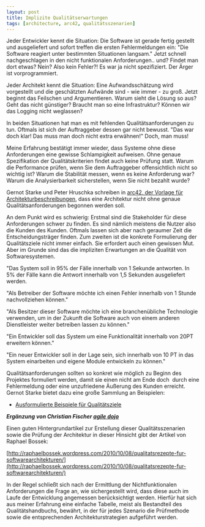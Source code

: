 ```yaml
---
layout: post
title: Implizite Qualitätserwartungen
tags: [architecture, arc42, qualitätsszenarien]
---
```


Jeder Entwickler kennt die Situation: Die Software ist gerade fertig gestellt und ausgeliefert und sofort treffen die ersten Fehlermeldungen ein: "Die Software reagiert unter bestimmten Situationen langsam." Jetzt schnell nachgeschlagen in den nicht funktionalen Anforderungen.. und? Findet man dort etwas? Nein? Also kein Fehler?! Es war ja nicht spezifiziert. Der Ärger ist vorprogrammiert.

Jeder Architekt kennt die Situation: Eine Aufwandsschätzung wird vorgestellt und die geschätzten Aufwände sind - wie immer - zu groß. Jetzt beginnt das Feilschen und Argumentieren. Warum sieht die Lösung so aus? Geht das nicht günstiger? Braucht man so eine Infrastruktur? Können wir das Logging nicht weglassen?

In beiden Situationen hat man es mit fehlenden Qualitätsanforderungen zu tun. Oftmals ist sich der Auftraggeber dessen gar nicht bewusst. "Das war doch klar! Das muss man doch nicht extra erwähnen!" Doch, man muss!

Meine Erfahrung bestätigt immer wieder, dass Systeme ohne diese Anforderungen eine gewisse Schlampigkeit aufweisen. Ohne genaue Spezifikation der Qualitätskriterien findet auch keine Prüfung statt. Warum die Performance prüfen, wenn Sie dem Auftraggeber offensichtlich nicht so wichtig ist? Warum die Stabilität messen, wenn es keine Anforderung war? Warum die Analysierbarkeit sicherstellen, wenn Sie nicht bezahlt wurde?

Gernot Starke und Peter Hruschka schreiben in [arc42, der Vorlage für Architekturbeschreibungen](https://arc42.org), dass eine Architektur nicht ohne genaue Qualitätsanforderungen begonnen werden soll.

An dem Punkt wird es schwierig: Erstmal sind die Stakeholder für diese Anforderungen schwer zu finden. Es sind nämlich meistens die Nutzer also die Kunden des Kunden. Oftmals lassen sich aber nach geraumer Zeit die Entscheidungsträger finden. Zum zweiten ist die konkrete Formulierung der Qualitätsziele nicht immer einfach. Sie erfordert auch einen gewissen Mut. Aber im Grunde sind das die impliziten Erwartungen an die Qualität von Softwaresystemen.

"Das System soll in 95% der Fälle innerhalb von 1 Sekunde antworten. In 5% der Fälle kann die Antwort innerhalb von 1,5 Sekunden ausgeliefert werden.

"Als Betreiber der Software möchte ich einen Fehler innerhalb von 1 Stunde nachvollziehen können."

"Als Besitzer dieser Software möchte ich eine branchenübliche Technologie verwenden, um in der Zukunft die Software auch von einem anderen Dienstleister weiter betreiben lassen zu können."

"Ein Entwickler soll das System um eine Funktionalität innerhalb von 20PT erweitern können."

"Ein neuer Entwickler soll in der Lage sein, sich innerhalb von 10 PT in das System einarbeiten und eigene Module entwickeln zu können."

Qualitätsanforderungen sollten so konkret wie möglich zu Beginn des Projektes formuliert werden, damit sie einen nicht am Ende doch  durch eine Fehlermeldung oder eine unzufriedene Äußerung des Kunden erreicht. Gernot Starke bietet dazu eine große Sammlung an Beispielen:

*   [Ausformulierte Beispiele für Qualitätsziele](https://github.com/arc42/quality-requirements "Ausformulierte Beispiele für Qualitätsziele")

**_Ergänzung von Christian Fischer [agile dojo](http://agiledojo.de)_**

Einen guten Hintergrundartikel zur Erstellung dieser Qualitätsszenarien sowie die Prüfung der Architektur in dieser Hinsicht gibt der Artikel von Raphael Bossek:

[http://raphaelbossek.wordpress.com/2010/10/08/qualitatsrezepte-fur-softwarearchitekturen/](http://raphaelbossek.wordpress.com/2010/10/08/qualitatsrezepte-fur-softwarearchitekturen/)

In der Regel schließt sich nach der Ermittlung der Nichtfunktionalen Anforderungen die Frage an, wie sichergestellt wird, dass diese auch im Laufe der Entwicklung angemessen berücksichtigt werden. Hierfür hat sich aus meiner Erfahrung eine einfache Tabelle, meist als Bestandteil des Qualitätshandbuchs, bewährt, in der für jedes Szenario die Prüfmethode sowie die entsprechenden Architekturstrategien aufgeführt werden.